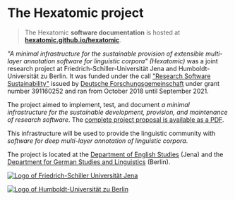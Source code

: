 # The Hexatomic project

> The Hexatomic **software documentation** is hosted at  
<i class="fa fa-book"></i> [**hexatomic.github.io/hexatomic**](https://hexatomic.github.io/hexatomic).

*"A minimal infrastructure for the sustainable provision of extensible multi-layer 
annotation software for linguistic corpora" (Hexatomic)* was a joint research project
at Friedrich-Schiller-Universität Jena and Humboldt-Universität zu Berlin.
It was funded under the call ["Research Software Sustainability"](http://www.dfg.de/en/research_funding/programmes/infrastructure/lis/funding_opportunities/call_proposal_software/)
issued by [Deutsche Forschungsgemeinschaft](http://www.dfg.de/en/) under grant
number 391160252 and ran from October 2018 until September 2021. 

The project aimed to implement, test, and document *a minimal infrastructure for
the sustainable development, provision, and maintenance of research software*.
The [complete project proposal is available as a PDF](./static/pdf/hexatomic_project_description_website.pdf).

This infrastructure will be used to provide the linguistic community with
*software for deep multi-layer annotation of linguistic corpora*.

The project is located at the 
[Department of English Studies](https://www.iaa.uni-jena.de/en/) (Jena) and the
[Department for German Studies and Linguistics](https://www.linguistik.hu-berlin.de/en) 
(Berlin).

[![Logo of Friedrich-Schiller Universität Jena](fsu.png)](https://www.uni-jena.de/en/start.html)

[![Logo of Humboldt-Universität zu Berlin](hu.png)](https://www.hu-berlin.de/en?set_language=en)

